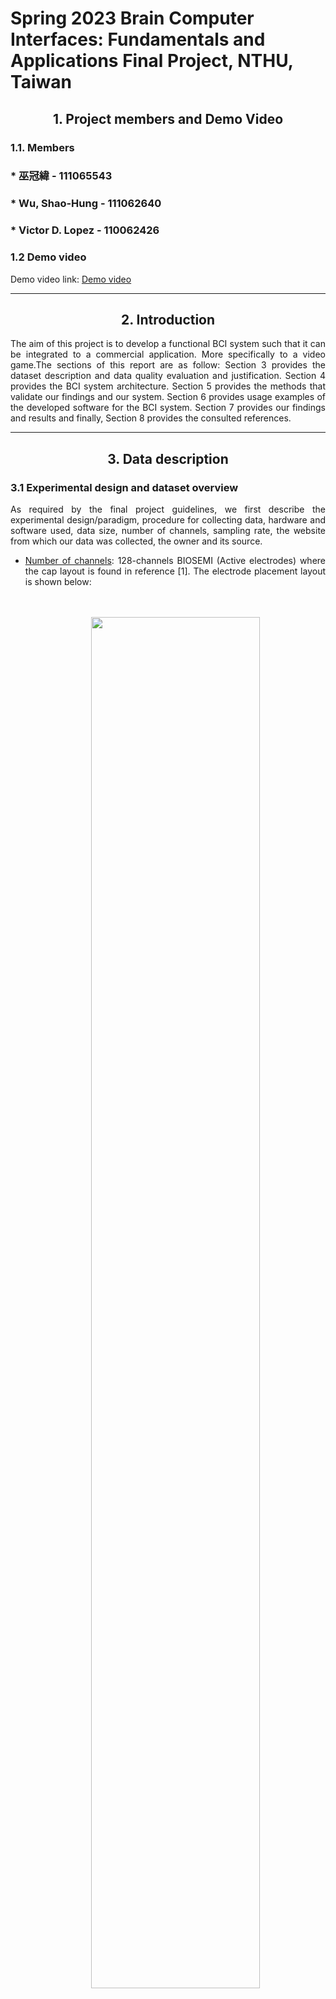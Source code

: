 <h1>Spring 2023 Brain Computer Interfaces: Fundamentals and Applications Final Project, NTHU, Taiwan</h2>

<h2 align="center">1. Project members and Demo Video</h2>
<h3>1.1. Members</h3>
<h3> * 巫冠緯           - 111065543  </h3>
<h3> * Wu, Shao-Hung	 - 111062640  </h3>
<h3> * Victor D. Lopez - 110062426  </h3>
<h3>1.2 Demo video</h3>
<p align="justify">
Demo video link: <a href ="https://drive.google.com/drive/folders/15Yd4443tgOLVJZ8FmqVolhtWGg87aLyy?usp=drive_link">Demo video</a>
</p>

---

<h2 align="center">2. Introduction</h2>
<p align="justify">The aim of this project is to develop a functional BCI system such that it can be integrated to a commercial application. More specifically to a video game.The sections of this report are as follow: Section 3 provides the dataset description and data quality evaluation and justification. Section 4 provides the BCI system architecture. Section 5 provides the methods that validate our findings and our system. Section 6 provides usage examples of the developed software for the BCI system. Section 7 provides our findings and results and finally, Section 8 provides the consulted references.</p>

---

<h2 align="center">3. Data description</h2>
<h3>3.1 Experimental design and dataset overview </h3>
<p align="justify">As required by the final project guidelines, we first describe the experimental design/paradigm, procedure for collecting data, hardware and software used, data size, number of channels, sampling rate, the website from which our data was collected, the owner and its source.</p>

<ul>
  <li align="justify">
    <ins>Number of channels</ins>: 128-channels BIOSEMI (Active electrodes) where the cap layout is found in reference [1]. The electrode placement layout is shown below: 
    <br/>
    <br/>
    <br/>
    <p align="center">
      <img src="/Figures/Sensor_positions/sensor_locations.png" style="width: 75%;">
    </p>
  </li>
  <br/>
  <li align="justify">
    	<ins>Data size</ins>: 
      <ul>
        <li align="justify">Number of subjects: 4</li>
        <li align="justify">Number of trials per subject: 5 </li>
        <li align="justify">Number of SSVEP stimulation frequencies available: 8 Hz, 14 Hz, 28 Hz</li>
      </ul>
  </li>
  <br/>
  <li align="justify"><ins>Website where the data was collected</ins>: The data was collected from the website provided in reference [2]. </li>
   <br/>
  <li align="justify"><ins>Dataset owner</ins>:  Copyright holders of the database are Dr. Hovagim Bakardjian and RIKEN-LABSP [2].</li>
  <br/>
  <li align="justify"><ins>Description of the experimental design, paradigms, and procedure to collect the data</ins>:
    <p align="justify">
      The description of the experimental design is readily provided in reference [3]. In summary, four healthy subjects with corrected       vision or no vision problems and no neurological disorders and no previous training were subjected to SSVEP stimulations at             different frequencies. EEG data was acquired with a 128 active electrode cap found in reference [2]. All the subjects consented         agreement to the experiments under the Declaration of Helsinki [4]. 
    </p>
  </li>
  <li align="justify">
    <ins>Hardware and Software used</ins>:
    <p align="justify">
    The description of the software/hardware used is also readily available in reference [3]. In summary, a 21 in CRT computer monitor (168 ± 0.4 Hz) was placed 90 centimeters from each subject. To achieve SSVEP stimulation, a 6 x 6 checkerboard pattern with flashing black and white reversing squares was used. 
    </p>
  </li>
</ul>
<h3>3.2 Data quality Evaluation</h3>
<p align="justify">
The reliability, credibility and quality of the data sources is justified both theoretically through literature review and by exploring the data ourselves. Then, we make the following claims:
</p>
<ol>
  <li align="justify">The reliability and credibility of the sources is provided through literature review of references [2],[3] and [5]. Part of the dataset used in this project was obtained in experiments conducted reference [3] and whose details have already been thoroughly described in the previous section. </li>
  <br/>
  <li align="justify">The quality of the sources is provided by analyzing the independent components within the EEG data through the MNE library ICA and ICA-label packages in references [6],[7]. We provide the average numbers of ICs classified by ICLabel per SSVEP frequency as required by the final project guidelines in section 7 Results sub -section 7.1.1. In addition, we provide several power spectrum plots in sub-section 7.1.2 to qualitatively compare the the power at the target frequencies between raw, filtered and artificially subspace reconstructed data (ASR).</li>
</ol>

---

<h2 align="center">4. Model Framework</h2>
<p align="justify">
The model framework and architecture of our project is based on a typical SSVEP-based BCI system architecture. Reference [13] provides a nice figure of the model architecture which is shown below:
</p>
  <p align="center">
    <img src="/Figures/usage/architecture.png" style="width: 75%;" >
  </p>
  <p align="justify">
  Since our data is extracted from the dataset described in section 3.1, this project focuses mainly on the following three components:
  </p>
  <ol>
    <li align="justify">Data preprocessing</li>
    <li align="justify">Feature Extraction</li>
    <li align="justify">Feature Classification</li>
  </ol>
  <p align="justify">
  We describe them briefly below. 
  </p>
  <p align="justify">
    <strong>1. Data preprocessing:</strong> From the three signal processing techniques above, data preprocessing is the most time consuming and computationally expensive stage to carry out. As required by the final project guidelines, the following data preprocessing pipeline (shown in green in the figure) was implemented: 
  </p>
  <p align="center">
    <img src="/Figures/usage/pipeline.jpeg" style="width: 85%;">
  </p>
   <p align="justify">
  We have designed a preprocessing API (See section 5.1) to perform the preprocessing stages. It's purpose it's to effectively implement the stages shown in the green rectangle in the figure above by working in conjunction with the Python MNE software library for EEG and MEG data exploration[9] and handling the raw data from the dataset described in the previous section. Bandpass filtering is applied through the MNE library to eliminate the influence of frequencies above 50 Hz (line noise). 
  </p>
  <p align="justify">
  Artifact subspace reconstruction on the other hand, reduces corrects artifacts such that the resulting data better represent the
  brain EEG signals. The ASR library used in this project is based on reference [8]. Finally ICA and ICA-label allow for the reconstruction of the brain-source dataset (final step) by identifying the ICs corresponding to brain sources and ICA-label allows us to identify the kind of artifacts from every IC. Relevant results are provided in Section 7.
  </p>
  <p align="justify">
 <strong> 2. Feature extraction</strong> Once our data has been reconstructed, we may extract features of interest. In our case, we are interested in brain-source EEG signals coming from the visual cortex or the occipital lobe of the brain. From the 10-20 system, the O1 and O2 electrodes are placed in this region of the brain, thus we extract features as power spectrum density data points from 8 channels from the 128-channel Biosemi montage which roughly correspond to the O1 and O2 electrodes mentioned previously. This feature extraction process is similar to the one conducted in reference [13]. Relevant results are provided in Section 7.
 </p>
 <p align="justify">
<strong> 3. Feature classification </strong> Finally, we implement some machine learning models such as support vector machines or SVMs to classify each feature according to their specific SSVEP frequency. We compare the performance of the classifier on several evaluation metrics both on raw and ASR corrected brain-source datasets to validate both the data preprocessing quality and the effectiveness and reliability of our BCI system. Relevant results are provided in Section 7.
</p>

---

<h2 align="center">5. Validation</h2>
<h2>5.1 Software Design</h2>
<p align="justify">
From the software side, we validate the effectiveness and reliability of our BCI system by relying on many popular python libraries such as numpy, scikit-learn or the MNE library to explore, visualize, and analyze human neurophysiological EEG data [9]. The complete list of dependencies this project relies on is shown in section 6 Usage.
</p>
<p align="justify">
Due to the large size of our dataset, we had to design a data preprocessing API (See the ssvep_preprocessing_API.py module in the Code directory) to parse our data into the appropriate MNE data structures, perform the necessary IO to load the required datasets, save the clean datasets to the appropriate directories, and finally to plot the results shown in section 7 Results. This API is created based on good software practices such as DRY and KISS among others. 
</p>
<p align="justify">
For instance, consider we want to reconstruct brain source EEG data from the ICs computed by ICA. The following code snippet achieves this:
</p>

```
### Reconstruct brain EEG data from ICs - This is the clean data that will be fed into the classifier
def reconstruct_eeg_data_ICA(raw_dict , ica_dict, includeOther = True):
    brain_source_data = {};
    include = []
    for key,rawArray in raw_dict.items():
        include = ica_dict[key].labels_['brain'];
        if(includeOther):
            include.extend(ica_dict[key].labels_['other']);
        brain_source_data[key] = ica_dict[key].apply(raw_dict[key], include = include);
    
    return brain_source_data;
```

<p align="justify">
The variables 'raw_dict' and 'ica_dict' are dictionary data structures whose keys are of the form 'sub#_fHz_Trial#' and contain raw processed data (raw, band pass filtered or ASR) for a specific subject,frequency for all trials and and their respective ICs. This data structure design allowed for the creation of functions like the one shown above and many others in the API. Their simplicity in conjunction with the power MNE python library made this project possible.
</p>
<p align="justify">
Note 1: The preprocessing API can be found here: <a href ="https://github.com/vlopez0392/BCI_An_SSVEP_based_2D_Unity_Video_Game/blob/main/Code/ssvep_preprocessing_API.py">SSVEP_preprocessing_API</a>

Note 2: A demo video is provided in section 6 Usage to showcase the API's performance and quality.
</p>
<h2>5.2 Quantitative and qualitative validation methods</h2>
<p align="justify">Quantitative and qualitative methods were also explored to validate the effectiveness and reliability of our BCI system. We made many qualitatve judgements based on both EEG time-series and PSD spectrum plots based on the literature and the dataset itself. For instance, based on experiment number 3 conducted in [3] by the authors of the dataset, subject 1 was prone to have excellent SSVEP responses at a frequency of 8 Hz. This was verified and validated by our experiments and thus we make use of this subject's PSD plot in this report.</p>

<p align="justify">In addition, we make a quantitative analysis of the average number and type artifacts found by the MNE ICAlabel package in section 7 Results. We conclude that as the original dataset goes through each of the stages of the data preprocessing pipeline, the number of brain sources tends to increase as well as observing a better distribution of the type and average number of other artifacts.
</p>

<p align="justify">
Finally, we make use of Machine Learning techniques such as support vector machines (SVMs) and random forests (RF) to implement a simple SSVEP classifier whose output would serve as an input to the video game we developed. Evaluation metrics such as accuracy, precision and recall and figures such as confusion matrices are shown in section 7 results. These results help to futher validate the effectiveness and realibility of out BCI system.
</p>

---

<h2 align="center">6. Usage</h2>
  <h3>6.1 Code</h3>
  <p align="justify">All the code we developed during this project can be found in this repository in the Code directory located in the main directory. The following link will take you there: <a href="https://github.com/vlopez0392/BCI_An_SSVEP_based_2D_Unity_Video_Game/tree/main/Code">Code</a></p>

  <h3>6.2 Usage example</h3>
  <h3>6.2.1 Download the code and datasets</h3>
  <p align="justify">In a directory of your choice run the following command from your terminal:
  </p>

  ```
  $ git clone https://github.com/vlopez0392/BCI_An_SSVEP_based_2D_Unity_Video_Game
  ``` 

  <p align="justify">You can also download a zip file of the code by pressing the green <>Code button as shown  in the figure below:</p>
  <p align="center">
      <img src="/Figures/usage/code_download_usage.png">
  </p>
  <p align="justify">The following datasets are <strong>required</strong> to execute the code demo:<a href = "https://drive.google.com/drive/folders/1RRNWbd4Qa-aQntIK8nYdbixSbBvO-wfO"> Download required datasets here</a>.</p>
  <ol>  
     <li align="justify"><strong>RAW:</strong>  Contains the brain source raw data in .fif format</li>
    <li align="justify"><strong>FILT:</strong>  Contains the brain source bandpass (1-50 Hz) filtered data in .fif format</li>
    <li align="justify"><strong>ASR:</strong>  Contains the brain source bandpass (1-50 Hz) filtered and artifact subspace reconstructed (ASR) data in .fif format</li>
  </ol>
  <p align="justify">The following datasets [2] are <strong>optional</strong> and are for developing purposes only. No code demo will be provided for data preprocessing because this process is very computationally expensive.Hardware acceleration with an NVIDIA A100 GPU in a Google Colab (Pro) environment was performed to carry out data preprocessing. Total processing time was around 1.5 hours. We do not recommend performing data preprocessing locally. <a href = "https://drive.google.com/drive/folders/1tIW4ZFdN1LiKlRQBDkMeIuwmwb30VmV_?usp=sharing"> Download optional datasets here</a>.</p>
  <ol>  
    <li align="justify"><strong>SSVEP_8Hz</strong>:   Contains the raw data for 8Hz frequency in .MAT format</li>
    <li align="justify"><strong> SSVEP_14Hz</strong>: Contains the raw data for 14Hz frequency in .MAT format</li>
    <li align="justify"><strong> SSVEP_28Hz</strong>: Contains the raw data for 28Hz frequency in .MAT format</li>
  </ol> 
  
<h3>6.2.2 Required directory structure </h3>  
 <p align="justify">Once the repository has been cloned and the datasets have been downloaded to the directory of your choice, some housekeeping must be done in your directory to ensure correct code execution. The following figure shows the required directory structure (both GUI and terminal) to execute the code demo</p>
<p align="center">
      <img src="/Figures/usage/directory.png">
</p>
<p align="justify">
3 python files for preprocessing, model and code demo are required along with the required datasets described in the previous subsections. The shown pycache directory is not required. 
</p>
<h3>6.2.3 Required dependencies </h3>  
<p align="justify">
The following are the required dependencies of this project. Please install them to execute the code demo. If this proves too time consuming, please check the demo video to see the code demo examples provided in the next section.
</p>
  <ul>  
    <li align="justify">python = 3.11.1</li> 
    <li align="justify">scipy = 1.10.1</li>
    <li align="justify">mne   = 1.4.0</li>
    <li align="justify">numpy=  1.23.5 (Version < 1.24.0 required for asr)</li>
    <li align="justify">matplotlib = 3.7.1</li>
    <li align="justify">sklearn = 1.2.2</li>
    <li align="justify">mne_icalabel = 0.4</li>
    <li align="justify">torch = 2.0.1</li>
    <li align="justify">asrpy [8]</li> 
  </ul>  
<h3>6.2.4 Code demo </h3> 
<p align="justify">
Once again, make sure you have followed the steps in the sub-sections 6.2.1 and 6.2.2 and go into the directory where the code and required datasets are stored. In addition, make sure you have installed the required dependencies
described in the previous subsection. 

</p>
<h4>6.2.4.1 Plotting PSD and EEG time series plots from the terminal </h4> 
<p align="justify">
The usage is as follows:
</p>

```
$ python code_demo.py [-plot], [-time,-psd],[subject],[frequency],[-raw,-filt,-asr],[num_trials('-time')] 
```

<p align="justify">
Note: You can see this process in the project demo video too.
</p>

<p align="justify">
<strong>Example 1</strong>: Plot a time series eeg signal for all channels of the raw brain source dataset for subject 1 and a frequency of 8Hz. Plot a single trial. 

Then, to plot the EEG time series of Example 1 we input:
</p>

```
$ python code_demo.py -plot -time 1 8 -raw 1
```

<p align="justify">
The following EEG time series plot is output:
</p>
<p align="center">
      <img src="/Figures/usage/example1.png">
</p>
<p align="justify">
<strong>Example 2</strong>: Plot the power spectrum density (PSD) for all channels of the ASR brain source dataset for subject 1 and a frequency of 14Hz:

Then, to plot the PSD plot of Example 2 we input:
</p>

```
$ python code_demo.py -plot -psd 1 14 -asr</code>
```

<p align="justify">
PSD plots for all trials will be output. The following figure shows the PSD plot of the selected ASR data for trial 1:
</p>
<p align="center">
      <img src="/Figures/usage/example2.png">
</p>
<h4>6.2.4.3 Plotting extracted features and classifier output figures </h4> 
<p align="justify">
The usage is as follows:
</p>

```
$ python code_demo.py [-model], [-raw, -asr],[-features,-confusion] 
```
<p align="justify">
No usage examples are provided. However, some examples are shown in the demo video. Executing the code_demo.py file with the parameters above allow us to plot some extracted features from either the brain-source raw and asr datasets. In addition, when the parameter -confusion is selected the confusion matrices shown in section 7 Results in GUI form. The corresponding evaluation metrics are output to the terminal. 
</p>

<h4>6.2.4.4 Google Colab notebook - Data preprocessing (visualization only) </h4> 
<p align="justify">
You can explore the data preprocessing process in the Google Colab notebook here: <a href ="https://drive.google.com/drive/folders/1SQRlH2BddoyUDPOVLezxzRE0DcMiUyG1">Notebook</a>

Note: DO NOT try to execute any of the cells unless you have original dataset in the Colab File explorer. Otherwise, the original cell's output will be deleted.
</p>

---

<h2 align="center">7. Results</h2>
<h3>7.1 Preprocessing results</h3>
<h3>7.1.1 MNE-ICA and MNE-ICA label results</h3>
    <p align="justify">The following tables showcase our results after applying ICA to our EEG data and using MNE-ICA label to 
    each component as non-brain artifactual or Brain ICs for raw, band-pass filtered, and EEG data using corrected
    using ASR. We provide averages per SSVEP frequency across all subjects and trials for each of the cases discussed previously:</p>
    <p align="justify"> Number of ICs: 35 components</p>
    <h3 align = "center"><ins>SSVEP 8 Hz frequency - 4 subjects with 5 trials each </ins></h3>
    <p align="center">
      <img src="/Figures/ICA_label_averages/8Hz_ICA_label_averages.png">
    </p>
    <h3 align = "center"><ins>SSVEP 14 Hz frequency - 4 subjects with 5 trials each</ins></h3>
    <p align="center">
      <img src="/Figures/ICA_label_averages/14Hz_ICA_label_averages.png">
    </p>
    <h3 align = "center"><ins>SSVEP 28 Hz frequency - 4 subjects with 5 trials each</ins></h3>
    <p align="center">
      <img src="/Figures/ICA_label_averages/28Hz_ICA_label_averages.png">
    </p>
    <p align="justify">
    <strong>Discussion of results</strong>:
    As expected, due to noisy nature of raw eeg data, even when executing ICA with 35 components, most of them where classified as other. On the other hand, after applying a simple band pass filter we observe a great improvement in the distribution quality of identified artifacts and brain sources. This pattern of improvement is also observed after applying artifact subspace reconstruction (ASR) to our data. This verifies the claim about the reliability, quality and credibility of our data sources as expressed in sub-section 3.2.
    </p>
<h3>7.1.2 Visualization of raw, filtered and ASR data power spectrum density (PSD) plots</h3>
<p align="justify"> 
The following plots show the influence of filtering the raw data through various means, either by a passband filter or by ASR. Notice that the PSD plots correspond to the data before performing ICA. In them, we can observe the increase in power density at the target frequencies and their harmonics as we move through the stages of the data preprocessing pipeline. Below, we show the PSD plots for subject 1, trial 1 at a SSVEP frequency of 8Hz:
</p>
<h3 align = "center"><ins>SSVEP 8 Hz frequency - Subject 1, Trial 1 - Raw PSD</ins></h3>
<p align="center">
  <img src="/Figures/psd_plots/raw.png">
</p>
<h3 align = "center"><ins>SSVEP 8 Hz frequency - Subject 1, Trial 1 - Band pass filtered PSD</ins></h3>
<p align="center">
  <img src="/Figures/psd_plots/filter.png">
</p>
<h3 align = "center"><ins>SSVEP 8 Hz frequency - Subject 1, Trial 1 - ASR PSD</ins></h3>
<p align="center">
  <img src="/Figures/psd_plots/asr.png">
</p>
<h3>7.2 Performance and evaluation metrics results</h3>
<h3>7.2.1 Visualization of IC brain-source PSD extracted features from dataset</h3>
<p align="justify">
In the figures below, we have extracted PSD features from 8-channels in the occipital region of the brain as described in the model framework section. The figures show the brain-source processed data up to the ASR preprocessing stage, that is, the cleanest data in our dataset. 
</p>
<p align="justify">
In the left figure, we have the features corresponding to subject 1 (all trials) and in the figure to the right we have the features corresponding to subject 2 (all trials), both figures at a target SSVEP frequency of 8Hz. In some of them, we can observe the characteristic sharp increase in power peaks at the target frequency and their harmonics.
</p>
<h3 align = "center"><ins>Subject 1, 2 (All trials 8Hz) PSD features </ins></h3> 
<p align="center">
  <img src="/Figures/features/features.png">
</p>
<h3>7.2.2 Evaluation metrics</h3>
<p align="justify"> 
The figures show below correspond to the SVM-classifier results when trained with brain-source raw and asr cleaned data. 8 channels of interest were selected as feature extraction targets in order to construct the training, testing and label datasets. 
</p>

<p align="justify"> 
Each of the samples had 313 data points corresponding to the power spectrum density computed between frequencies of 1 and 40 Hz. This method to extract data features is based on [10].The number of samples correspond to product of the number of subjects = 4, number of trials = 5 and number of target channels = 8. Thus, per SSVEP frequency, there were a total of 160 samples for which our extracted dataset consisted of 480 samples with 313 features each.
</p>

<p align="justify"> 
Classification is performed using the sklearn.svm SVC python library found in [11] which is based in the original NTU-based implementation by Chih-Chung Chang and Chih-Jen Lin [12].
</p>

<h3 align = "center"><ins> Raw brain-source extracted EEG signals classification results </ins></h3>
<p align="center">
  <img src="/Figures/metrics/raw.png">
</p>
<h3 align = "center"><ins> ASR corrected brain-source extracted EEG signals classification results </ins></h3>
<p align="center">
  <img src="/Figures/metrics/ASR_results.png">
</p>
<p align="justify">
<strong>Discussion of results</strong>:
As expected, we observe an increase in the classification accuracy (3%) for the brain-source ASR dataset when compared with the brain-source RAW dataset which validates the the data preprocessing step of our project. After ICA labeling, the brain-source ICs for the raw dataset are mostly none, for which the brain-source RAW dataset is reconstructed from the other categories. On the other hand, the brain-source ICs for the ASR dataset are significantly higher. Thus, we conclude that the ASR dataset to better represent the the brain-source signals from the subjects in the experiment. An increase of 3% in accuracy is not negligible for BCI intended applications. 
</p>
<h3>7.3 Developed Video game screenshots, Integration discussion and Future Work</h3>
<p align="justify">
The following figure is frame of the video game we developed in Unity: 
</p>
<p align="center">
  <img src="/Figures/game/game_maze.png">
</p>
<p align="justify">
Each of the flickering lights flicker at the SSVEP frequencies in our project. The user can then control the ball by fixing their sight in the desired direction flicker. The light on top of the screen allows for up and down movements since the user will be provided a button for the program to reverse the direction whenever the button is pressed. This design is due to the fact that we only have three SSVEP frequencies. 
</p>

<p align="justify">
<strong>Integration and Future Work</strong>: Classifier-Game integration was not performed in this project since concepts beyond the scope of the project were required to succesfully implement a simulated BCI video game. For instance, Reinforcement Learning techniques would be required for the program to correctly select the most probable light the user would fix their sight in. Then, a simulated EEG signal corresponding to the target frequency would need to be simulated with signal processing techniques. Thus, researchers interested in these topics may continue our work in the future. 
</p>

<p align="justify">
The game code is found here: <a href ="https://drive.google.com/drive/folders/17-8GTmWANoxvA8LXoMzcVqJH5AR8Rz5F?usp=drive_link">Game code</a>
</p>

---

<h2 align = "center">8. References</h2>
  <p>
  [1] http://www.biosemi.com/headcap.htm 
  </p>
  <p>
  [2] http://www.bakardjian.com/work/ssvep_data_Bakardjian.html
  </p>
  <p>
  [3] Bakardjian H, Tanaka T, Cichocki A, Optimization of SSVEP brain responses with application to eight-command Brain–Computer Interface, Neurosci Lett, 2010, 469(1):34-38. (http://dx.doi.org/10.1016/j.neulet.2009.11.039)
  </p>  
  <p>
  [4] https://www.wma.net/policies-post/wma-declaration-of-helsinki-ethical-principles-for-medical-research-involving-human-subjects/
  </p>
  <p>
  [5] Bakardjian, H., Martinez, P., Cichocki, A., Robust Multi-Command SSVEP-Based Brain-Machine Interface Without Training using Small Moving or Stationary Patterns, Japanese Patent #22385, 2008
  </p>
  <p>
  [6] https://mne.tools/stable/generated/mne.preprocessing.ICA.html
  </p>
  <p>
  [7] https://mne.tools/mne-icalabel/stable/index.html
  </p>
  <p>
  [8] https://github.com/DiGyt/asrpy
  </p>
  <p>
  [9] https://mne.tools/stable/index.html
  </p>
  <p>
  [10] E. Kalunga, K. Djouani, Y. Hamam, S. Chevallier and E. Monacelli, "SSVEP enhancement based on Canonical Correlation Analysis to improve BCI performances," 2013 Africon, Pointe aux Piments, Mauritius, 2013, pp. 1-5, doi: 10.1109/AFRCON.2013.6757776.
  </p>
  <p>
  [11] https://www.csie.ntu.edu.tw/~cjlin/libsvm/
  </p>
  <p>
  [12] https://scikit-learn.org/stable/modules/generated/sklearn.svm.SVC.html
  </p>
  <p>
  [13] Demir, Ali Fatih & Arslan, Huseyin & Uysal, Ismail. (2019). Bio-Inspired Filter Banks for Frequency Recognition of SSVEP-Based Brain–Computer Interfaces. IEEE Access. 7. 160295-160303. 10.1109/ACCESS.2019.2951327. 
  </p>
<ol>